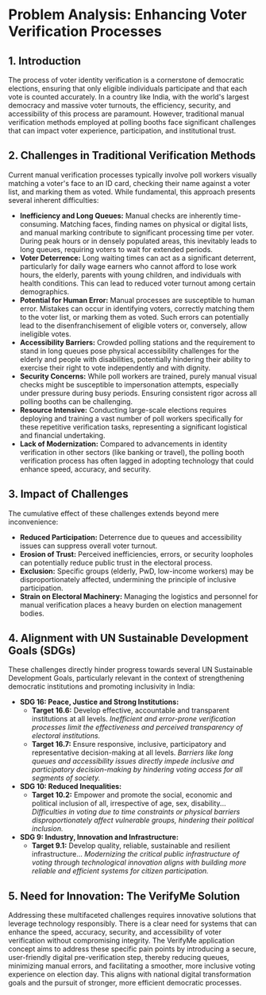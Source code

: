 # Problem Analysis: Enhancing Voter Verification Processes

## 1. Introduction

The process of voter identity verification is a cornerstone of democratic elections, ensuring that only eligible individuals participate and that each vote is counted accurately. In a country like India, with the world's largest democracy and massive voter turnouts, the efficiency, security, and accessibility of this process are paramount. However, traditional manual verification methods employed at polling booths face significant challenges that can impact voter experience, participation, and institutional trust.

## 2. Challenges in Traditional Verification Methods

Current manual verification processes typically involve poll workers visually matching a voter's face to an ID card, checking their name against a voter list, and marking them as voted. While fundamental, this approach presents several inherent difficulties:

* **Inefficiency and Long Queues:** Manual checks are inherently time-consuming. Matching faces, finding names on physical or digital lists, and manual marking contribute to significant processing time per voter. During peak hours or in densely populated areas, this inevitably leads to long queues, requiring voters to wait for extended periods.
* **Voter Deterrence:** Long waiting times can act as a significant deterrent, particularly for daily wage earners who cannot afford to lose work hours, the elderly, parents with young children, and individuals with health conditions. This can lead to reduced voter turnout among certain demographics.
* **Potential for Human Error:** Manual processes are susceptible to human error. Mistakes can occur in identifying voters, correctly matching them to the voter list, or marking them as voted. Such errors can potentially lead to the disenfranchisement of eligible voters or, conversely, allow ineligible votes.
* **Accessibility Barriers:** Crowded polling stations and the requirement to stand in long queues pose physical accessibility challenges for the elderly and people with disabilities, potentially hindering their ability to exercise their right to vote independently and with dignity.
* **Security Concerns:** While poll workers are trained, purely manual visual checks might be susceptible to impersonation attempts, especially under pressure during busy periods. Ensuring consistent rigor across all polling booths can be challenging.
* **Resource Intensive:** Conducting large-scale elections requires deploying and training a vast number of poll workers specifically for these repetitive verification tasks, representing a significant logistical and financial undertaking.
* **Lack of Modernization:** Compared to advancements in identity verification in other sectors (like banking or travel), the polling booth verification process has often lagged in adopting technology that could enhance speed, accuracy, and security.

## 3. Impact of Challenges

The cumulative effect of these challenges extends beyond mere inconvenience:

* **Reduced Participation:** Deterrence due to queues and accessibility issues can suppress overall voter turnout.
* **Erosion of Trust:** Perceived inefficiencies, errors, or security loopholes can potentially reduce public trust in the electoral process.
* **Exclusion:** Specific groups (elderly, PwD, low-income workers) may be disproportionately affected, undermining the principle of inclusive participation.
* **Strain on Electoral Machinery:** Managing the logistics and personnel for manual verification places a heavy burden on election management bodies.

## 4. Alignment with UN Sustainable Development Goals (SDGs)

These challenges directly hinder progress towards several UN Sustainable Development Goals, particularly relevant in the context of strengthening democratic institutions and promoting inclusivity in India:

* **SDG 16: Peace, Justice and Strong Institutions:**
    * **Target 16.6:** Develop effective, accountable and transparent institutions at all levels. *Inefficient and error-prone verification processes limit the effectiveness and perceived transparency of electoral institutions.*
    * **Target 16.7:** Ensure responsive, inclusive, participatory and representative decision-making at all levels. *Barriers like long queues and accessibility issues directly impede inclusive and participatory decision-making by hindering voting access for all segments of society.*
* **SDG 10: Reduced Inequalities:**
    * **Target 10.2:** Empower and promote the social, economic and political inclusion of all, irrespective of age, sex, disability... *Difficulties in voting due to time constraints or physical barriers disproportionately affect vulnerable groups, hindering their political inclusion.*
* **SDG 9: Industry, Innovation and Infrastructure:**
    * **Target 9.1:** Develop quality, reliable, sustainable and resilient infrastructure... *Modernizing the critical public infrastructure of voting through technological innovation aligns with building more reliable and efficient systems for citizen participation.*

## 5. Need for Innovation: The VerifyMe Solution

Addressing these multifaceted challenges requires innovative solutions that leverage technology responsibly. There is a clear need for systems that can enhance the speed, accuracy, security, and accessibility of voter verification without compromising integrity. The VerifyMe application concept aims to address these specific pain points by introducing a secure, user-friendly digital pre-verification step, thereby reducing queues, minimizing manual errors, and facilitating a smoother, more inclusive voting experience on election day. This aligns with national digital transformation goals and the pursuit of stronger, more efficient democratic processes.
